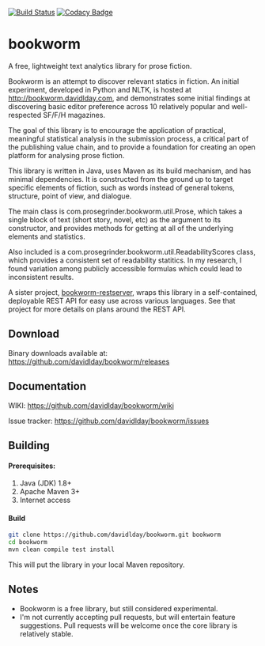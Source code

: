 [![Build Status](https://travis-ci.org/davidlday/bookworm.svg?branch=develop)](https://travis-ci.org/davidlday/bookworm)
[![Codacy Badge](https://api.codacy.com/project/badge/Grade/094675d4098d41c0a78adaaa87912259)](https://www.codacy.com/app/davidlday/bookworm?utm_source=github.com&amp;utm_medium=referral&amp;utm_content=davidlday/bookworm&amp;utm_campaign=Badge_Grade)

# bookworm

A free, lightweight text analytics library for prose fiction.

Bookworm is an attempt to discover relevant statics in fiction. An initial experiment, developed in Python and NLTK, is hosted at http://bookworm.davidlday.com, and demonstrates some initial findings at discovering basic editor preference across 10 relatively popular and well-respected SF/F/H magazines.

The goal of this library is to encourage the application of practical, meaningful statistical analysis in the submission process, a critical part of the publishing value chain, and to provide a foundation for creating an open platform for analysing prose fiction.

This library is written in Java, uses Maven as its build mechanism, and has minimal dependencies. It is constructed from the ground up to target specific elements of fiction, such as words instead of general tokens, structure, point of view, and dialogue.

The main class is com.prosegrinder.bookworm.util.Prose, which takes a single block of text (short story, novel, etc) as the argument to its constructor, and provides methods for getting at all of the underlying elements and statistics.

Also included is a com.prosegrinder.bookworm.util.ReadabilityScores class, which provides a consistent set of readability statitics. In my research, I found variation among publicly accessible formulas which could lead to inconsistent results.

A sister project, [bookworm-restserver](https://github.com/davidlday/bookworm-restserver), wraps this library in a self-contained, deployable REST API for easy use across various languages. See that project for more details on plans around the REST API.

## Download

Binary downloads available at: https://github.com/davidlday/bookworm/releases

## Documentation

WIKI: https://github.com/davidlday/bookworm/wiki

Issue tracker: https://github.com/davidlday/bookworm/issues

## Building

#### Prerequisites:
 1. Java (JDK) 1.8+
 2. Apache Maven 3+
 3. Internet access
 
#### Build
```sh
git clone https://github.com/davidlday/bookworm.git bookworm
cd bookworm
mvn clean compile test install
```
This will put the library in your local Maven repository.

## Notes

- Bookworm is a free library, but still considered experimental.
- I'm not currently accepting pull requests, but will entertain feature suggestions. Pull requests will be welcome once the core library is relatively stable.
